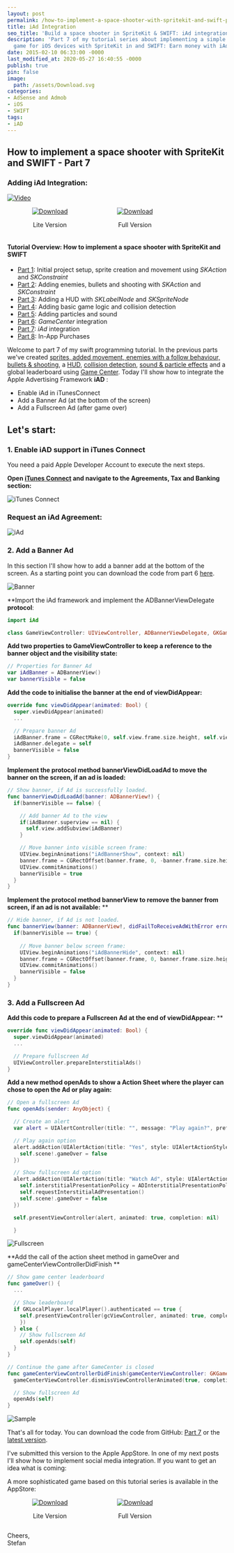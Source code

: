 ```yaml
---
layout: post
permalink: /how-to-implement-a-space-shooter-with-spritekit-and-swift-part-7-iad-integration/
title: iAd Integration
seo_title: 'Build a space shooter in SpriteKit & SWIFT: iAd integration'
description: 'Part 7 of my tutorial series about implementing a simple space shooter
  game for iOS devices with SpriteKit in and SWIFT: Earn money with iAd integration'
date: 2015-02-10 06:33:00 -0000
last_modified_at: 2020-05-27 16:40:55 -0000
publish: true
pin: false
image:
  path: /assets/Download.svg
categories:
- AdSense and Admob
- iOS
- SWIFT
tags:
- iAD
---
```

## How to implement a space shooter with SpriteKit and SWIFT - Part 7
### Adding iAd Integration:

[![Video](/assets/Videos/8d8MH_gXt84.png)](https://youtu.be/8d8MH_gXt84)

<div style="display: flex; justify-content: space-around; align-items: center;">
  <div style="text-align: center;">
    <a href="https://apps.apple.com/app/just-a-small-spaceshooter-lite/id949662362">
      <img src="/assets/Download.svg" alt="Download">
    </a>
    <p>Lite Version</p>
  </div>
  <div style="text-align: center;">
    <a href="https://apps.apple.com/app/just-a-small-spaceshooter/id1449062544">
      <img src="/assets/Download.svg" alt="Download" >
    </a>
    <p>Full Version</p>
  </div>
  <div></div>
</div>

#### Tutorial Overview: How to implement a space shooter with SpriteKit and SWIFT

* [Part 1](/how-to-implement-a-space-shooter-with-spritekit-and-swift-part-1): Initial project setup, sprite creation and movement using _SKAction_ and _SKConstraint_
* [Part 2](/how-to-implement-a-space-shooter-with-spritekit-and-swift-part-2): Adding enemies, bullets and shooting with _SKAction_ and _SKConstraint_
* [Part 3](/how-to-implement-a-space-shooter-with-spritekit-and-swift-part-3-create-a-hud): Adding a HUD with _SKLabelNode_ and _SKSpriteNode_
* [Part 4](/how-to-implement-a-space-shooter-with-spritekit-and-swift-part-4-collision-detection): Adding basic game logic and collision detection
* [Part 5](/how-to-implement-a-space-shooter-with-spritekit-and-swift-part-5-particles-and-sound): Adding particles and sound
* [Part 6](/how-to-implement-a-space-shooter-with-spritekit-and-swift-part-6-game-center-integration): _GameCenter_ integration
* [Part 7](/how-to-implement-a-space-shooter-with-spritekit-and-swift-part-7-iad-integration): _iAd_ integration
* [Part 8](/how-to-implement-in-app-purchase-for-your-ios-app-in-swift): In-App Purchases

Welcome to part 7 of my swift programming tutorial. In the previous parts we've created [sprites, added movement, enemies with a follow behaviour, bullets & shooting](/how-to-implement-a-space-shooter-with-spritekit-and-swift-part-2), a [HUD](/how-to-implement-a-space-shooter-with-spritekit-and-swift-part-3-create-a-hud), [collision detection](/how-to-implement-a-space-shooter-with-spritekit-and-swift-part-4-collision-detection), [sound & particle effects](/how-to-implement-a-space-shooter-with-spritekit-and-swift-part-5-particles-and-sound) and a global leaderboard using [Game Center](/how-to-implement-a-space-shooter-with-spritekit-and-swift-part-6-game-center-integration). Today I'll show how to integrate the Apple Advertising Framework **iAD** : 

  * Enable iAd in iTunesConnect
  * Add a Banner Ad (at the bottom of the screen)
  * Add a Fullscreen Ad (after game over)



## **Let's start:**

###  1. Enable iAD support in iTunes Connect

You need a paid Apple Developer Account to execute the next steps. 

**Open [iTunes Connect](https://itunesconnect.apple.com/) and navigate to the Agreements, Tax and Banking section:**

![iTunes Connect](/assets/2015/02/Screen-2BShot-2B2015-02-05-2Bat-2B22.10.19-1.jpg)

### Request an iAd Agreement:

![iAd](/assets/2015/02/iad.png)

### 2. Add a Banner Ad

In this section I'll show how to add a banner add at the bottom of the screen. As a starting point you can download the code from part 6 [here](https://github.com/stfnjstn/MySecondGame/releases/tag/v0.6).

![Banner](/assets/2015/02/Screen-2BShot-2B2015-02-08-2Bat-2B16.46.48-1.jpg)

**Import the iAd framework and implement the ADBannerViewDelegate **protocol**:

```swift
import iAd

class GameViewController: UIViewController, ADBannerViewDelegate, GKGameCenterControllerDelegate, GameSceneDelegate {
```

**Add two properties to GameViewController to keep a reference to the banner object and the visibility state:**

```swift
// Properties for Banner Ad
var iAdBanner = ADBannerView()
var bannerVisible = false
```

**Add the code to initialise the banner at the end of viewDidAppear:**

```swift
override func viewDidAppear(animated: Bool) {
  super.viewDidAppear(animated)
  ...

  // Prepare banner Ad
  iAdBanner.frame = CGRectMake(0, self.view.frame.size.height, self.view.frame.width, 50)
  iAdBanner.delegate = self
  bannerVisible = false
}
```

**Implement the protocol method bannerViewDidLoadAd to move the banner on the screen, if an ad is loaded:**

```swift
// Show banner, if Ad is successfully loaded.
func bannerViewDidLoadAd(banner: ADBannerView!) {
  if(bannerVisible == false) {

    // Add banner Ad to the view
    if(iAdBanner.superview == nil) {
      self.view.addSubview(iAdBanner)
    }

    // Move banner into visible screen frame:
    UIView.beginAnimations("iAdBannerShow", context: nil)
    banner.frame = CGRectOffset(banner.frame, 0, -banner.frame.size.height)
    UIView.commitAnimations()
    bannerVisible = true
  }
}
```

**Implement the protocol method bannerView to remove the banner from screen, if an ad is not available:** **

```swift
// Hide banner, if Ad is not loaded.
func bannerView(banner: ADBannerView!, didFailToReceiveAdWithError error: NSError!) {
  if(bannerVisible == true) {
  
    // Move banner below screen frame:
    UIView.beginAnimations("iAdBannerHide", context: nil)
    banner.frame = CGRectOffset(banner.frame, 0, banner.frame.size.height)
    UIView.commitAnimations()
    bannerVisible = false
  }
}
```


### 3. Add a Fullscreen Ad

**Add this code to prepare a Fullscreen Ad at the end of viewDidAppear:** **

```swift
override func viewDidAppear(animated: Bool) {
  super.viewDidAppear(animated)
  ...

  // Prepare fullscreen Ad
  UIViewController.prepareInterstitialAds()
}
```

**Add a new method openAds to show a Action Sheet where the player can chose to open the Ad or play again:**

```swift
// Open a fullscreen Ad
func openAds(sender: AnyObject) {

  // Create an alert
  var alert = UIAlertController(title: "", message: "Play again?", preferredStyle: UIAlertControllerStyle.Alert)

  // Play again option
  alert.addAction(UIAlertAction(title: "Yes", style: UIAlertActionStyle.Default) { _ in
    self.scene!.gameOver = false
  })

  // Show fullscreen Ad option
  alert.addAction(UIAlertAction(title: "Watch Ad", style: UIAlertActionStyle.Default) { _ in
    self.interstitialPresentationPolicy = ADInterstitialPresentationPolicy.Manual
    self.requestInterstitialAdPresentation()
    self.scene!.gameOver = false
  })

  self.presentViewController(alert, animated: true, completion: nil)

  }
```

![Fullscreen](/assets/2015/02/Screen-2BShot-2B2015-02-08-2Bat-2B22.20.11.png)

**Add the call of the action sheet method in gameOver and gameCenterViewControllerDidFinish **

```swift
// Show game center leaderboard
func gameOver() {
  ...

  // Show leaderboard
  if GKLocalPlayer.localPlayer().authenticated == true {
    self.presentViewController(gcViewController, animated: true, completion: {
    })
  } else {
    // Show fullscreen Ad
    self.openAds(self)
  }
}

// Continue the game after GameCenter is closed
func gameCenterViewControllerDidFinish(gameCenterViewController: GKGameCenterViewController!) {
  gameCenterViewController.dismissViewControllerAnimated(true, completion: nil)

  // Show fullscreen Ad
  openAds(self)
}
```

![Sample](/assets/2015/02/Screen-2BShot-2B2015-02-08-2Bat-2B22.20.56-1.jpg)

That's all for today. You can download the code from GitHub: [Part 7](https://github.com/stfnjstn/MySecondGame/releases/tag/v0.7) or the [latest version](https://github.com/stfnjstn/MySecondGame/tree/master). 

I've submitted this version to the Apple AppStore. In one of my next posts I'll show how to implement social media integration. If you want to get an idea what is coming: 

A more sophisticated game based on this tutorial series is available in the AppStore: 

<div style="display: flex; justify-content: space-around; align-items: center;">
  <div style="text-align: center;">
    <a href="https://apps.apple.com/app/just-a-small-spaceshooter-lite/id949662362">
      <img src="/assets/Download.svg" alt="Download">
    </a>
    <p>Lite Version</p>
  </div>
  <div style="text-align: center;">
    <a href="https://apps.apple.com/app/just-a-small-spaceshooter/id1449062544">
      <img src="/assets/Download.svg" alt="Download" >
    </a>
    <p>Full Version</p>
  </div>
  <div></div>
</div>

Cheers,    
Stefan
